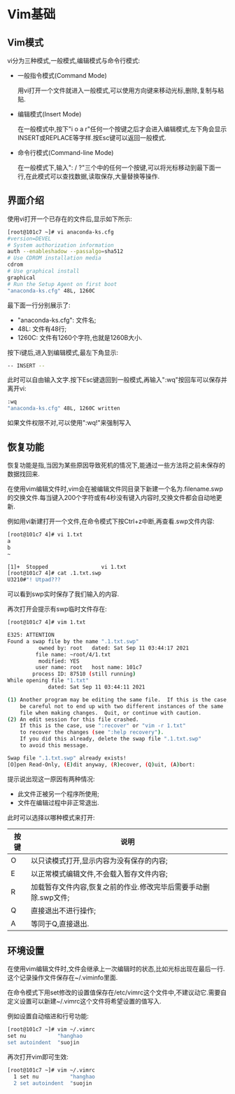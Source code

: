 # Vim基础

## Vim模式

vi分为三种模式,一般模式,编辑模式与命令行模式:

- 一般指令模式(Command Mode)

  用vi打开一个文件就进入一般模式,可以使用方向键来移动光标,删除,复制与粘贴.

- 编辑模式(Insert Mode)

  在一般模式中,按下"i o a r"任何一个按键之后才会进入编辑模式,左下角会显示INSERT或REPLACE等字样.按Esc键可以返回一般模式.

- 命令行模式(Command-line Mode)

  在一般模式下,输入": / ?"三个中的任何一个按键,可以将光标移动到最下面一行,在此模式可以查找数据,读取保存,大量替换等操作.



## 界面介绍

使用vi打开一个已存在的文件后,显示如下所示:

```sh
[root@101c7 ~]# vi anaconda-ks.cfg 
#version=DEVEL
# System authorization information
auth --enableshadow --passalgo=sha512
# Use CDROM installation media
cdrom
# Use graphical install
graphical
# Run the Setup Agent on first boot
"anaconda-ks.cfg" 48L, 1260C
```

最下面一行分别展示了:

- "anaconda-ks.cfg": 文件名;
- 48L: 文件有48行;
- 1260C: 文件有1260个字符,也就是1260B大小.

按下i键后,进入到编辑模式,最左下角显示:

```sh
-- INSERT --
```

此时可以自由输入文字.按下Esc键退回到一般模式,再输入":wq"按回车可以保存并离开vi:

```sh
:wq
"anaconda-ks.cfg" 48L, 1260C written
```

如果文件权限不对,可以使用":wq!"来强制写入



## 恢复功能

恢复功能是指,当因为某些原因导致死机的情况下,能通过一些方法将之前未保存的数据找回来.

在使用vim编辑文件时,vim会在被编辑文件同目录下新建一个名为.filename.swp的交换文件.每当键入200个字符或有4秒没有键入内容时,交换文件都会自动地更新.

例如用vi新建打开一个文件,在命令模式下按Ctrl+z中断,再查看.swp文件内容:

```sh
[root@101c7 4]# vi 1.txt
a
b
~

[1]+  Stopped                 vi 1.txt
[root@101c7 4]# cat .1.txt.swp 
U3210#"! Utpad???
```

可以看到swp实时保存了我们输入的内容.

再次打开会提示有swp临时文件存在:

```sh
[root@101c7 4]# vim 1.txt 

E325: ATTENTION
Found a swap file by the name ".1.txt.swp"
          owned by: root   dated: Sat Sep 11 03:44:17 2021
         file name: ~root/4/1.txt
          modified: YES
         user name: root   host name: 101c7
        process ID: 87510 (still running)
While opening file "1.txt"
             dated: Sat Sep 11 03:44:11 2021

(1) Another program may be editing the same file.  If this is the case,
    be careful not to end up with two different instances of the same
    file when making changes.  Quit, or continue with caution.
(2) An edit session for this file crashed.
    If this is the case, use ":recover" or "vim -r 1.txt"
    to recover the changes (see ":help recovery").
    If you did this already, delete the swap file ".1.txt.swp"
    to avoid this message.

Swap file ".1.txt.swp" already exists!
[O]pen Read-Only, (E)dit anyway, (R)ecover, (Q)uit, (A)bort:
```

提示说出现这一原因有两种情况:

- 此文件正被另一个程序所使用;
- 文件在编辑过程中非正常退出.

此时可以选择以哪种模式来打开:

| 按键 | 说明                                                         |
| ---- | ------------------------------------------------------------ |
| O    | 以只读模式打开,显示内容为没有保存的内容;                     |
| E    | 以正常模式编辑文件,不会载入暂存文件内容;                     |
| R    | 加载暂存文件内容,恢复之前的作业.修改完毕后需要手动删除.swp文件; |
| Q    | 直接退出不进行操作;                                          |
| A    | 等同于Q,直接退出.                                            |



## 环境设置

在使用vim编辑文件时,文件会继承上一次编辑时的状态,比如光标出现在最后一行.这个记录操作文件保存在~/.viminfo里面.

在命令模式下用set修改的设置值保存在/etc/vimrc这个文件中,不建议动它.需要自定义设置可以新建~/.vimrc这个文件将希望设置的值写入.

例如设置自动缩进和行号功能:

```sh
[root@101c7 ~]# vim ~/.vimrc
set nu          "hanghao
set autoindent  "suojin
```

再次打开vim即可生效:

```sh
[root@101c7 ~]# vim ~/.vimrc
  1 set nu          "hanghao
  2 set autoindent  "suojin
```



 

 

 

 

 

